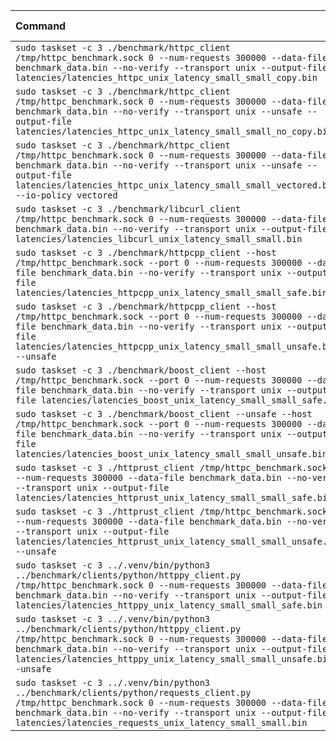 | Command | Mean [s] | Min [s] | Max [s] | Relative |
|:---|---:|---:|---:|---:|
| `sudo taskset -c 3 ./benchmark/httpc_client /tmp/httpc_benchmark.sock 0 --num-requests 300000 --data-file benchmark_data.bin --no-verify --transport unix --output-file latencies/latencies_httpc_unix_latency_small_small_copy.bin` | 2.407 ± 0.032 | 2.396 | 2.575 | 1.03 ± 0.02 |
| `sudo taskset -c 3 ./benchmark/httpc_client /tmp/httpc_benchmark.sock 0 --num-requests 300000 --data-file benchmark_data.bin --no-verify --transport unix --unsafe --output-file latencies/latencies_httpc_unix_latency_small_small_no_copy.bin` | 2.353 ± 0.041 | 2.335 | 2.509 | 1.00 ± 0.02 |
| `sudo taskset -c 3 ./benchmark/httpc_client /tmp/httpc_benchmark.sock 0 --num-requests 300000 --data-file benchmark_data.bin --no-verify --transport unix --unsafe --output-file latencies/latencies_httpc_unix_latency_small_small_vectored.bin --io-policy vectored` | 2.354 ± 0.028 | 2.338 | 2.498 | 1.00 ± 0.02 |
| `sudo taskset -c 3 ./benchmark/libcurl_client /tmp/httpc_benchmark.sock 0 --num-requests 300000 --data-file benchmark_data.bin --no-verify --transport unix --output-file latencies/latencies_libcurl_unix_latency_small_small.bin` | 3.881 ± 0.013 | 3.858 | 3.909 | 1.65 ± 0.02 |
| `sudo taskset -c 3 ./benchmark/httpcpp_client --host /tmp/httpc_benchmark.sock --port 0 --num-requests 300000 --data-file benchmark_data.bin --no-verify --transport unix --output-file latencies/latencies_httpcpp_unix_latency_small_small_safe.bin` | 2.407 ± 0.007 | 2.390 | 2.418 | 1.03 ± 0.01 |
| `sudo taskset -c 3 ./benchmark/httpcpp_client --host /tmp/httpc_benchmark.sock --port 0 --num-requests 300000 --data-file benchmark_data.bin --no-verify --transport unix --output-file latencies/latencies_httpcpp_unix_latency_small_small_unsafe.bin --unsafe` | 2.364 ± 0.008 | 2.349 | 2.382 | 1.01 ± 0.01 |
| `sudo taskset -c 3 ./benchmark/boost_client --host /tmp/httpc_benchmark.sock --port 0 --num-requests 300000 --data-file benchmark_data.bin --no-verify --transport unix --output-file latencies/latencies_boost_unix_latency_small_small_safe.bin` | 2.543 ± 0.012 | 2.526 | 2.576 | 1.08 ± 0.01 |
| `sudo taskset -c 3 ./benchmark/boost_client --unsafe --host /tmp/httpc_benchmark.sock --port 0 --num-requests 300000 --data-file benchmark_data.bin --no-verify --transport unix --output-file latencies/latencies_boost_unix_latency_small_small_unsafe.bin` | 2.526 ± 0.009 | 2.504 | 2.545 | 1.08 ± 0.01 |
| `sudo taskset -c 3 ./httprust_client /tmp/httpc_benchmark.sock 0 --num-requests 300000 --data-file benchmark_data.bin --no-verify --transport unix --output-file latencies/latencies_httprust_unix_latency_small_small_safe.bin` | 2.407 ± 0.007 | 2.393 | 2.427 | 1.03 ± 0.01 |
| `sudo taskset -c 3 ./httprust_client /tmp/httpc_benchmark.sock 0 --num-requests 300000 --data-file benchmark_data.bin --no-verify --transport unix --output-file latencies/latencies_httprust_unix_latency_small_small_unsafe.bin --unsafe` | 2.347 ± 0.030 | 2.328 | 2.501 | 1.00 |
| `sudo taskset -c 3 ../.venv/bin/python3 ../benchmark/clients/python/httppy_client.py /tmp/httpc_benchmark.sock 0 --num-requests 300000 --data-file benchmark_data.bin --no-verify --transport unix --output-file latencies/latencies_httppy_unix_latency_small_small_safe.bin` | 4.367 ± 0.192 | 4.241 | 4.828 | 1.86 ± 0.09 |
| `sudo taskset -c 3 ../.venv/bin/python3 ../benchmark/clients/python/httppy_client.py /tmp/httpc_benchmark.sock 0 --num-requests 300000 --data-file benchmark_data.bin --no-verify --transport unix --output-file latencies/latencies_httppy_unix_latency_small_small_unsafe.bin --unsafe` | 3.988 ± 0.019 | 3.946 | 4.029 | 1.70 ± 0.02 |
| `sudo taskset -c 3 ../.venv/bin/python3 ../benchmark/clients/python/requests_client.py /tmp/httpc_benchmark.sock 0 --num-requests 300000 --data-file benchmark_data.bin --no-verify --transport unix --output-file latencies/latencies_requests_unix_latency_small_small.bin` | 60.343 ± 2.097 | 59.050 | 71.232 | 25.71 ± 0.95 |

